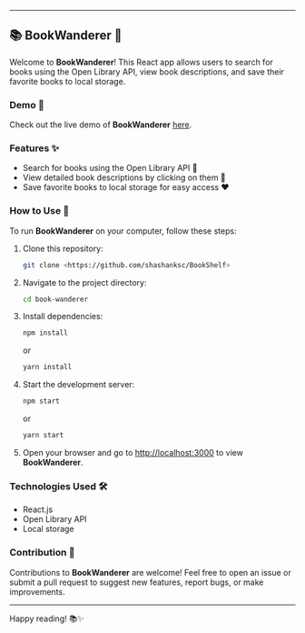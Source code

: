 
---

## 📚 BookWanderer 🌟

Welcome to **BookWanderer**! This React app allows users to search for books using the Open Library API, view book descriptions, and save their favorite books to local storage.

### Demo 🚀

Check out the live demo of **BookWanderer** [here](<https://bookwanderer.netlify.app/>).

### Features ✨

- Search for books using the Open Library API 📖
- View detailed book descriptions by clicking on them 📝
- Save favorite books to local storage for easy access ❤️

### How to Use 🤔

To run **BookWanderer** on your computer, follow these steps:

1. Clone this repository:
   ```bash
   git clone <https://github.com/shashanksc/BookShelf>
   ```

2. Navigate to the project directory:
   ```bash
   cd book-wanderer
   ```

3. Install dependencies:
   ```bash
   npm install
   ```
   or
   ```bash
   yarn install
   ```

4. Start the development server:
   ```bash
   npm start
   ```
   or
   ```bash
   yarn start
   ```

5. Open your browser and go to [http://localhost:3000](http://localhost:3000) to view **BookWanderer**.

### Technologies Used 🛠️

- React.js
- Open Library API
- Local storage

### Contribution 🤝

Contributions to **BookWanderer** are welcome! Feel free to open an issue or submit a pull request to suggest new features, report bugs, or make improvements.

---

Happy reading! 📚✨